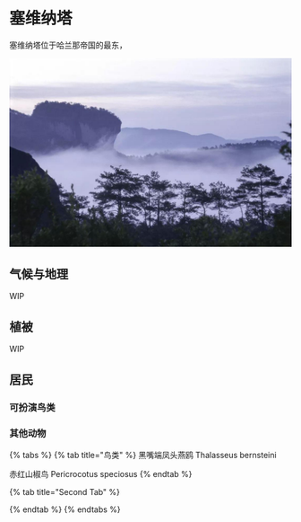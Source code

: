 # 塞维纳塔

塞维纳塔位于哈兰那帝国的最东，

![](../../.gitbook/assets/sai-wei-na-ta-.jpg)

## 气候与地理 <a id="qi-hou"></a>

‌WIP

## 植被 <a id="zhi-bei"></a>

WIP

## 居民 <a id="ju-min"></a>

### 可扮演鸟类 <a id="ke-ban-yan-niao-lei"></a>

### 其他动物

{% tabs %}
{% tab title="鸟类" %}
黑嘴端凤头燕鸥 Thalasseus bernsteini

赤红山椒鸟 Pericrocotus speciosus
{% endtab %}

{% tab title="Second Tab" %}

{% endtab %}
{% endtabs %}

